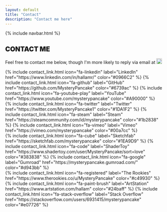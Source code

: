 ```yaml
---
layout: default
title: "Contact"
description: "Contact me here"
---
```

{% include navbar.html %}

<div class="container mt-5">
	<h2 class="mb-4" style="font-weight: 900;">CONTACT ME</h2>
	<p class="mb-4">
		<span>Feel free to contact me below, though I'm more likely to reply via email at </span>
		<img src="{{ "/assets/icons/email.png" | relative_url }}" height="18">
	</p>
	<div class="row mx-0">
		{% include contact_link.html icon="fa-linkedin" label="LinkedIn" href="https://www.linkedin.com/in/hallamr/" color="#0966C2" %}
		{% include contact_link.html icon="fa-github" label="GitHub" href="https://github.com/MysteryPancake" color="#6739ac" %}
		{% include contact_link.html icon="fa-youtube-play" label="YouTube" href="https://www.youtube.com/mysterypancake" color="#A90000" %}
	</div>
	<div class="row mx-0">
		{% include contact_link.html icon="fa-twitter" label="Twitter" href="https://twitter.com/MysteryPancake1" color="#1DA1F2" %}
		{% include contact_link.html icon="fa-steam" label="Steam" href="https://steamcommunity.com/id/mysterypancake" color="#1b2838" %}
		{% include contact_link.html icon="fa-vimeo" label="Vimeo" href="https://vimeo.com/mysterypancake" color="#00a7cc" %}
	</div>
	<div class="row mx-0">
		{% include contact_link.html icon="fa-cube" label="Sketchfab" href="https://sketchfab.com/mysterypancake" color="#1EA9D9" %}
		{% include contact_link.html icon="fa-code" label="ShaderToy" href="https://www.shadertoy.com/user/MysteryPancake/sort=love" color="#383838" %}
		{% include contact_link.html icon="fa-google" label="Gumroad" href="https://mysterypancake.gumroad.com/" color="#d943bb" %}
	</div>
	<div class="row mx-0">
		{% include contact_link.html icon="fa-registered" label="The Rookies" href="https://www.therookies.co/u/MysteryPancake" color="#c49930" %}
		{% include contact_link.html icon="fa-paint-brush" label="ArtStation" href="https://www.artstation.com/hallam" color="#24baff" %}
		{% include contact_link.html icon="fa-stack-overflow" label="Stack Overflow" href="https://stackoverflow.com/users/6931415/mysterypancake" color="#e07726" %}
	</div>
</div>